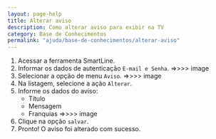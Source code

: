 ```yaml
---
layout: page-help
title: Alterar aviso
description: Como alterar aviso para exibir na TV
category: Base de Conhecimentos
permalink: "ajuda/base-de-conhecimentos/alterar-aviso"
---
```


<!-- # Alterar aviso -->

1. Acessar a ferramenta SmartLine.
2. Informar os dados de autenticação `E-mail e Senha`.
=>>>> image
3. Selecionar a opção de menu `Aviso`.
=>>>> image
4. Na listagem, selecione a ação `Alterar`.
5. Informe os dados do aviso:
	- Título
	- Mensagem
	- Franquias
=>>>> image
7. Clique na opção `salvar`.
8. Pronto! O aviso foi alterado com sucesso.